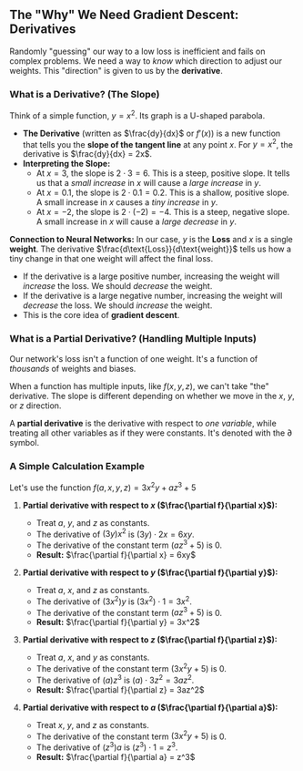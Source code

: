 ## The "Why" We Need Gradient Descent: Derivatives

Randomly "guessing" our way to a low loss is inefficient and fails on complex problems. We need a way to *know* which direction to adjust our weights. This "direction" is given to us by the **derivative**.

### What is a Derivative? (The Slope)

Think of a simple function, $y = x^2$. Its graph is a U-shaped parabola.
* **The Derivative** (written as $\frac{dy}{dx}$ or $f'(x)$) is a new function that tells you the **slope of the tangent line** at any point $x$. For $y = x^2$, the derivative is $\frac{dy}{dx} = 2x$.
* **Interpreting the Slope:**
    * At $x = 3$, the slope is $2 \cdot 3 = 6$. This is a steep, positive slope. It tells us that a *small increase* in $x$ will cause a *large increase* in $y$.
    * At $x = 0.1$, the slope is $2 \cdot 0.1 = 0.2$. This is a shallow, positive slope. A small increase in $x$ causes a *tiny increase* in $y$.
    * At $x = -2$, the slope is $2 \cdot (-2) = -4$. This is a steep, negative slope. A small increase in $x$ will cause a *large decrease* in $y$.

**Connection to Neural Networks:**
In our case, $y$ is the **Loss** and $x$ is a single **weight**. The derivative $\frac{d\text{Loss}}{d\text{weight}}$ tells us how a tiny change in that one weight will affect the final loss.
* If the derivative is a large positive number, increasing the weight will *increase* the loss. We should *decrease* the weight.
* If the derivative is a large negative number, increasing the weight will *decrease* the loss. We should *increase* the weight.
* This is the core idea of **gradient descent**.

### What is a Partial Derivative? (Handling Multiple Inputs)

Our network's loss isn't a function of one weight. It's a function of *thousands* of weights and biases.

When a function has multiple inputs, like $f(x, y, z)$, we can't take "the" derivative. The slope is different depending on whether we move in the $x$, $y$, or $z$ direction.

A **partial derivative** is the derivative with respect to *one variable*, while treating all other variables as if they were constants. It's denoted with the $\partial$ symbol.

### A Simple Calculation Example

Let's use the function $f(a, x, y, z) = 3x^2y + az^3 + 5$

1.  **Partial derivative with respect to $x$ ($\frac{\partial f}{\partial x}$):**
    * Treat $a$, $y$, and $z$ as constants.
    * The derivative of $(3y)x^2$ is $(3y) \cdot 2x = 6xy$.
    * The derivative of the constant term $(az^3 + 5)$ is 0.
    * **Result:** $\frac{\partial f}{\partial x} = 6xy$

2.  **Partial derivative with respect to $y$ ($\frac{\partial f}{\partial y}$):**
    * Treat $a$, $x$, and $z$ as constants.
    * The derivative of $(3x^2)y$ is $(3x^2) \cdot 1 = 3x^2$.
    * The derivative of the constant term $(az^3 + 5)$ is 0.
    * **Result:** $\frac{\partial f}{\partial y} = 3x^2$

3.  **Partial derivative with respect to $z$ ($\frac{\partial f}{\partial z}$):**
    * Treat $a$, $x$, and $y$ as constants.
    * The derivative of the constant term $(3x^2y + 5)$ is 0.
    * The derivative of $(a)z^3$ is $(a) \cdot 3z^2 = 3az^2$.
    * **Result:** $\frac{\partial f}{\partial z} = 3az^2$

4.  **Partial derivative with respect to $a$ ($\frac{\partial f}{\partial a}$):**
    * Treat $x$, $y$, and $z$ as constants.
    * The derivative of the constant term $(3x^2y + 5)$ is 0.
    * The derivative of $(z^3)a$ is $(z^3) \cdot 1 = z^3$.
    * **Result:** $\frac{\partial f}{\partial a} = z^3$
